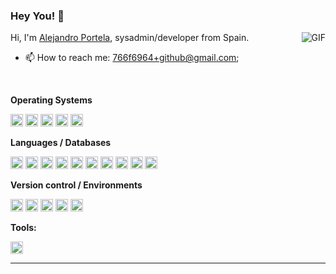 ### Hey You! 📢

<!--
**aportela/aportela** is a ✨ _special_ ✨ repository because its `README.md` (this file) appears on your GitHub profile.

Here are some ideas to get you started:

- 🔭 I’m currently working on ...
- 🌱 I’m currently learning ...
- 👯 I’m looking to collaborate on ...
- 🤔 I’m looking for help with ...
- 💬 Ask me about ...
- 📫 How to reach me: ...
- 😄 Pronouns: ...
- ⚡ Fun fact: ...
-->

<img align="right" _height="171" _width="240" alt="GIF" src="https://github.com/aportela/aportela/assets/705838/d61d3c67-556f-4716-bcce-07c0891d267a" />

Hi, I'm [Alejandro Portela](https://aportela.github.io//), sysadmin/developer from Spain.

- 📫 How to reach me: [766f6964+github@gmail.com](mailto:766f6964+github@gmail.com);

<br>

**Operating Systems**

<img height="20" src="https://img.shields.io/badge/Linux-FCC624.svg?style=for-the-badge&logo=Linux&logoColor=black
">
<img height="20" src="https://img.shields.io/badge/Debian-A81D33.svg?style=for-the-badge&logo=Debian&logoColor=white">
<img height="20" src="https://img.shields.io/badge/FreeBSD-AB2B28.svg?style=for-the-badge&logo=FreeBSD&logoColor=white">
<img height="20" src="https://img.shields.io/badge/OPNSense-D94F00.svg?style=for-the-badge&logo=OPNSense&logoColor=white">
<img height="20" src="https://img.shields.io/badge/Windows-0078D4.svg?style=for-the-badge&logo=Windows&logoColor=white">

**Languages / Databases**

<img height="20" src="https://img.shields.io/badge/PHP-777BB4.svg?style=for-the-badge&logo=PHP&logoColor=white">
<img height="20" src="https://img.shields.io/badge/HTML5-E34F26.svg?style=for-the-badge&logo=HTML5&logoColor=white">
<img height="20" src="https://img.shields.io/badge/CSS3-1572B6.svg?style=for-the-badge&logo=CSS3&logoColor=white">
<img height="20" src="https://img.shields.io/badge/JavaScript-F7DF1E.svg?style=for-the-badge&logo=JavaScript&logoColor=black">
<img height="20" src="https://img.shields.io/badge/.NET-512BD4.svg?style=for-the-badge&logo=dotnet&logoColor=white">

<img height="20" src="https://img.shields.io/badge/MySQL-4479A1.svg?style=for-the-badge&logo=MySQL&logoColor=white">
<img height="20" src="https://img.shields.io/badge/MariaDB-003545.svg?style=for-the-badge&logo=MariaDB&logoColor=white
">
<img height="20" src="https://img.shields.io/badge/PostgreSQL-4169E1.svg?style=for-the-badge&logo=PostgreSQL&logoColor=white">
<img height="20" src="https://img.shields.io/badge/SQLite-003B57.svg?style=for-the-badge&logo=SQLite&logoColor=white">
<img height="20" src="https://img.shields.io/badge/Microsoft%20SQL%20Server-CC2927.svg?style=for-the-badge&logo=Microsoft-SQL-Server&logoColor=white">

**Version control / Environments**

<img height="20" src="https://img.shields.io/badge/Git-F05032.svg?style=for-the-badge&logo=Git&logoColor=white">
<img height="20" src="https://img.shields.io/badge/Subversion-809CC9.svg?style=for-the-badge&logo=Subversion&logoColor=white">
<img height="20" src="https://img.shields.io/badge/GitHub-181717.svg?style=for-the-badge&logo=GitHub&logoColor=white">
<img height="20" src="https://img.shields.io/badge/Gitea-609926.svg?style=for-the-badge&logo=Gitea&logoColor=white">
<img height="20" src="https://img.shields.io/badge/Amazon%20AWS-232F3E.svg?style=for-the-badge&logo=Amazon-AWS&logoColor=white">

**Tools:**

<img height="20" src="https://img.shields.io/badge/Visual%20Studio%20Code-007ACC.svg?style=for-the-badge&logo=Visual-Studio-Code&logoColor=white">

---
